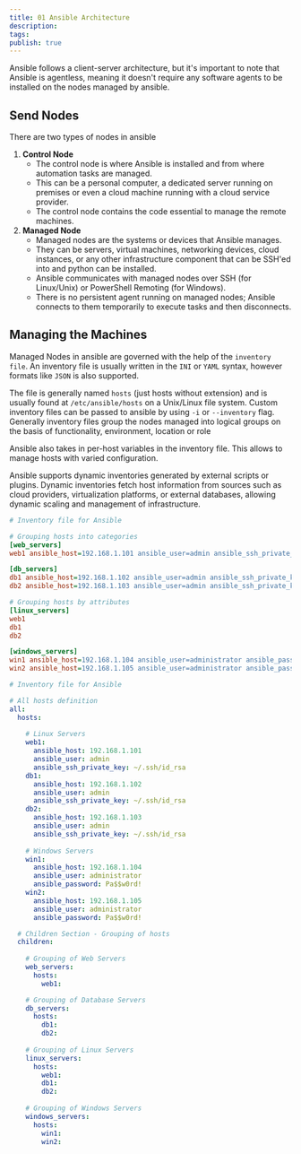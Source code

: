 ```yaml
---
title: 01 Ansible Architecture
description: 
tags: 
publish: true
---
```



Ansible follows a client-server architecture, but it's important to note that Ansible is agentless, meaning it doesn't require any software agents to be installed on the nodes managed by ansible. 

## Send Nodes

There are two types of nodes in ansible
1. **Control Node**
	- The control node is where Ansible is installed and from where automation tasks are managed.
	- This can be a personal computer, a dedicated server running on premises or even a cloud machine running with a cloud service provider.
	- The control node contains the code essential to manage the remote machines.
2. **Managed Node**
	- Managed nodes are the systems or devices that Ansible manages.
	- They can be servers, virtual machines, networking devices, cloud instances, or any other infrastructure component that can be SSH'ed into and python can be installed.
	- Ansible communicates with managed nodes over SSH (for Linux/Unix) or PowerShell Remoting (for Windows).
	- There is no persistent agent running on managed nodes; Ansible connects to them temporarily to execute tasks and then disconnects.

## Managing the Machines

Managed Nodes in ansible are governed with the help of the `inventory file`. An inventory file is usually written in the `INI` or `YAML` syntax, however formats like `JSON` is also supported.

The file is generally named `hosts` (just hosts without extension) and is usually found at `/etc/ansible/hosts` on a Unix/Linux file system. Custom inventory files can be passed to ansible by using `-i` or `--inventory` flag. Generally inventory files group the nodes managed into logical groups on the basis of functionality, environment, location or role

Ansible also takes in per-host variables in the inventory file. This allows to manage hosts with varied configuration. 

Ansible supports dynamic inventories generated by external scripts or plugins. Dynamic inventories fetch host information from sources such as cloud providers, virtualization platforms, or external databases, allowing dynamic scaling and management of infrastructure.

```ini
# Inventory file for Ansible

# Grouping hosts into categories
[web_servers]
web1 ansible_host=192.168.1.101 ansible_user=admin ansible_ssh_private_key=~/.ssh/id_rsa

[db_servers]
db1 ansible_host=192.168.1.102 ansible_user=admin ansible_ssh_private_key=~/.ssh/id_rsa
db2 ansible_host=192.168.1.103 ansible_user=admin ansible_ssh_private_key=~/.ssh/id_rsa

# Grouping hosts by attributes
[linux_servers]
web1
db1
db2

[windows_servers]
win1 ansible_host=192.168.1.104 ansible_user=administrator ansible_password=Pa$$w0rd!
win2 ansible_host=192.168.1.105 ansible_user=administrator ansible_password=Pa$$w0rd!
```

```yaml
# Inventory file for Ansible

# All hosts definition
all:
  hosts:
    
    # Linux Servers
    web1:
      ansible_host: 192.168.1.101
      ansible_user: admin
      ansible_ssh_private_key: ~/.ssh/id_rsa
    db1:
      ansible_host: 192.168.1.102
      ansible_user: admin
      ansible_ssh_private_key: ~/.ssh/id_rsa
    db2:
      ansible_host: 192.168.1.103
      ansible_user: admin
      ansible_ssh_private_key: ~/.ssh/id_rsa
    
    # Windows Servers
    win1:
      ansible_host: 192.168.1.104
      ansible_user: administrator
      ansible_password: Pa$$w0rd!
    win2:
      ansible_host: 192.168.1.105
      ansible_user: administrator
      ansible_password: Pa$$w0rd!

  # Children Section - Grouping of hosts
  children:
  
    # Grouping of Web Servers
    web_servers:
      hosts:
        web1:

    # Grouping of Database Servers
    db_servers:
      hosts:
        db1:
        db2:
    
    # Grouping of Linux Servers
    linux_servers:
      hosts:
        web1:
        db1:
        db2:
    
    # Grouping of Windows Servers
    windows_servers:
      hosts:
        win1:
        win2:
```
